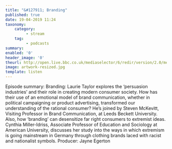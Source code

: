 ```yaml
---
title: "&#127911; Branding"
published: true
date: 19-04-2019 11:24
taxonomy:
    category:
         - stream
    tag:
         - podcasts
summary:
enabled: '0'
header_image: '0'
theurl: http://open.live.bbc.co.uk/mediaselector/6/redir/version/2.0/mediaset/audio-nondrm-download/proto/http/vpid/p075f2xk.mp3
image: artwork-resized.jpg
template: listen
---
```

 
Episode summary: Branding: Laurie Taylor explores the ‘persuasion industries’ and their role in creating modern consumer society. How has their use of an emotional model of brand communication, whether in political campaigning or product advertising, transformed our understanding of the rational consumer? He’s joined by Steven McKevitt, Visiting Professor in Brand Communication, at Leeds Beckett University. Also, how ‘branding’ can desensitize far right consumers to extremist ideas. Cynthia Miller-Idriss, Associate Professor of Education and Sociology at American University, discusses her study into the ways in which extremism is going mainstream in Germany through clothing brands laced with racist and nationalist symbols. Producer: Jayne Egerton
